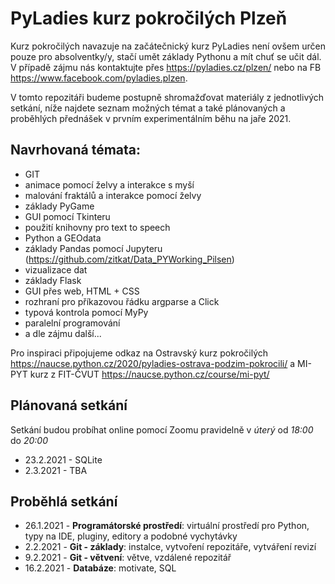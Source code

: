 # PyLadies kurz pokročilých Plzeň

Kurz pokročilých navazuje na začátečnický kurz PyLadies není ovšem určen pouze pro absolventky/y, stačí umět základy Pythonu a mít chuť se učit dál. V případě zájmu nás kontaktujte přes https://pyladies.cz/plzen/ nebo na FB https://www.facebook.com/pyladies.plzen.

V tomto repozitáři budeme postupně shromažďovat materiály z jednotlivých setkání, níže najdete seznam možných témat a také plánovaných a proběhlých přednášek v prvním experimentálním běhu na jaře 2021.

## Navrhovaná témata:
* GIT
* animace pomocí želvy a interakce s myší
* malování fraktálů a interakce pomocí želvy
* základy PyGame
* GUI pomocí Tkinteru
* použití knihovny pro text to speech
* Python a GEOdata
* základy Pandas pomocí Jupyteru (https://github.com/zitkat/Data_PYWorking_Pilsen)
* vizualizace dat
* základy Flask
* GUI přes web, HTML + CSS
* rozhraní pro příkazovou řádku argparse a Click
* typová kontrola pomocí MyPy
* paralelní programování
* a dle zájmu další...

Pro inspiraci připojujeme odkaz na Ostravský kurz pokročilých https://naucse.python.cz/2020/pyladies-ostrava-podzim-pokrocili/ a MI-PYT kurz z FIT-ČVUT https://naucse.python.cz/course/mi-pyt/


## Plánovaná setkání

Setkání budou probíhat online pomocí Zoomu pravidelně v *úterý* od *18:00* do *20:00*

* 23.2.2021 - SQLite
* 2.3.2021 - TBA

## Proběhlá setkání

* 26.1.2021 - **Programátorské prostředí**: virtuální prostředí pro Python, typy na IDE, pluginy, editory a podobné vychytávky
* 2.2.2021 - **Git - základy**: instalce, vytvoření repozitáře, vytváření revizí
* 9.2.2021 - **Git - větvení**: větve, vzdálené repozitář
* 16.2.2021 - **Databáze**: motivate, SQL
